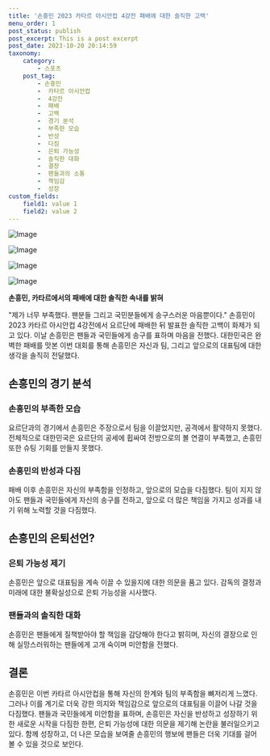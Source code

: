 ```yaml
---
title: '손흥민 2023 카타르 아시안컵 4강전 패배에 대한 솔직한 고백'
menu_order: 1
post_status: publish
post_excerpt: This is a post excerpt
post_date: 2023-10-20 20:14:59
taxonomy:
    category:
        - 스포츠
    post_tag:
        - 손흥민
        -  카타르 아시안컵
        -  4강전
        -  패배
        -  고백
        -  경기 분석
        -  부족한 모습
        -  반성
        -  다짐
        -  은퇴 가능성
        -  솔직한 대화
        -  결장
        -  팬들과의 소통
        -  책임감
        -  성장
custom_fields:
    field1: value 1
    field2: value 2
---
```


![Image](https://imgnews.pstatic.net/image/216/2024/02/07/0000130548_001_20240207073701294.png?type=w647)

![Image](https://imgnews.pstatic.net/image/216/2024/02/07/0000130548_002_20240207073701489.jpg?type=w647)

![Image](https://imgnews.pstatic.net/image/216/2024/02/07/0000130548_003_20240207073701512.jpg?type=w647)

![Image](https://imgnews.pstatic.net/image/216/2024/02/07/0000130548_004_20240207073701538.jpg?type=w647)


**손흥민, 카타르에서의 패배에 대한 솔직한 속내를 밝혀**

"제가 너무 부족했다. 팬분들 그리고 국민분들에게 송구스러운 마음뿐이다." 손흥민이 2023 카타르 아시안컵 4강전에서 요르단에 패배한 뒤 발표한 솔직한 고백이 화제가 되고 있다. 이날 손흥민은 팬들과 국민들에게 송구를 표하며 마음을 전했다. 대한민국은 완벽한 패배를 맛본 이번 대회를 통해 손흥민은 자신과 팀, 그리고 앞으로의 대표팀에 대한 생각을 솔직히 전달했다.

## 손흥민의 경기 분석

### 손흥민의 부족한 모습
요르단과의 경기에서 손흥민은 주장으로서 팀을 이끌었지만, 공격에서 활약하지 못했다. 전체적으로 대한민국은 요르단의 공세에 휩싸여 전방으로의 볼 연결이 부족했고, 손흥민 또한 슈팅 기회를 만들지 못했다.

### 손흥민의 반성과 다짐
패배 이후 손흥민은 자신의 부족함을 인정하고, 앞으로의 모습을 다짐했다. 팀이 지지 않아도 팬들과 국민들에게 자신의 송구를 전하고, 앞으로 더 많은 책임을 가지고 성과를 내기 위해 노력할 것을 다짐했다.

## 손흥민의 은퇴선언?

### 은퇴 가능성 제기
손흥민은 앞으로 대표팀을 계속 이끌 수 있을지에 대한 의문을 품고 있다. 감독의 결정과 미래에 대한 불확실성으로 은퇴 가능성을 시사했다.

### 팬들과의 솔직한 대화
손흥민은 팬들에게 질책받아야 할 책임을 감당해야 한다고 밝히며, 자신의 결장으로 인해 실망스러워하는 팬들에게 고개 숙이며 미안함을 전했다.

## 결론

손흥민은 이번 카타르 아시안컵을 통해 자신의 한계와 팀의 부족함을 뼈저리게 느꼈다. 그러나 이를 계기로 더욱 강한 의지와 책임감으로 앞으로의 대표팀을 이끌어 나갈 것을 다짐했다. 팬들과 국민들에게 미안함을 표하며, 손흥민은 자신을 반성하고 성장하기 위한 새로운 시작을 다짐한 한편, 은퇴 가능성에 대한 의문을 제기해 논란을 불러일으키고 있다. 함께 성장하고, 더 나은 모습을 보여줄 손흥민의 행보에 팬들은 더욱 기대를 걸어볼 수 있을 것으로 보인다.

